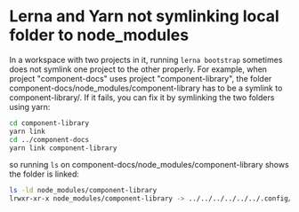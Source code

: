 # Lerna and Yarn not symlinking local folder to node_modules

In a workspace with two projects in it, running `lerna bootstrap` sometimes does not symlink one project to the other properly. For example, when project "component-docs" uses project "component-library", the folder component-docs/node_modules/component-library has to be a symlink to component-library/. If it fails, you can fix it by symlinking the two folders using yarn:

```bash
cd component-library
yarn link
cd ../component-docs
yarn link component-library
```

so running `ls` on component-docs/node_modules/component-library shows the folder is linked:

```bash
ls -ld node_modules/component-library
lrwxr-xr-x node_modules/component-library -> ../../../../../../.config/yarn/link/component-library
```
